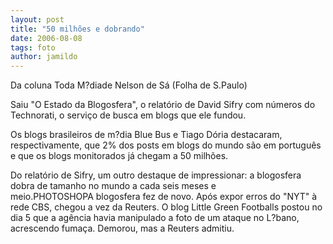 ```yaml
---
layout: post
title: "50 milhões e dobrando"
date: 2006-08-08
tags: foto
author: jamildo
---
```

Da coluna Toda M?diade Nelson de S&aacute; (Folha de S.Paulo)

Saiu "O Estado da Blogosfera", o relat&oacute;rio de David Sifry com n&uacute;meros do Technorati, o servi&ccedil;o de busca em blogs que ele fundou. 

Os blogs brasileiros de m?dia Blue Bus e Tiago D&oacute;ria destacaram, respectivamente, que 2% dos posts em blogs do mundo s&atilde;o em portugu&ecirc;s e que os blogs monitorados j&aacute; chegam a 50 milh&otilde;es. 

Do relat&oacute;rio de Sifry, um outro destaque de impressionar: a blogosfera dobra de tamanho no mundo a cada seis meses e meio.PHOTOSHOPA&nbsp;blogosfera fez de novo. Ap&oacute;s expor erros do "NYT" &agrave; rede CBS, chegou a vez da Reuters. O blog Little Green Footballs postou no dia 5 que a ag&ecirc;ncia havia manipulado a foto de um ataque no L?bano, acrescendo fuma&ccedil;a. Demorou, mas a Reuters admitiu.